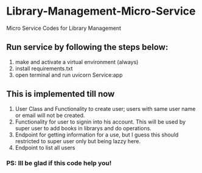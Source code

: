 # Library-Management-Micro-Service
Micro Service Codes for Library Management


## Run service by following the steps below:
1. make and activate a virtual environment (always)
2. install requirements.txt
3. open terminal and run uvicorn Service:app


## This is implemented till now
1. User Class and Functionality to create user; users with same user name or email will not be created.
2. Functionality for user to signin into his account. This will be used by super user to add books in librarys and do operations.
3. Endpoint for getting information for a use, but I guess this should restricted to super user only but being lazzy here.
4. Endpoint to list all users


### PS: Ill be glad if this code help you!
